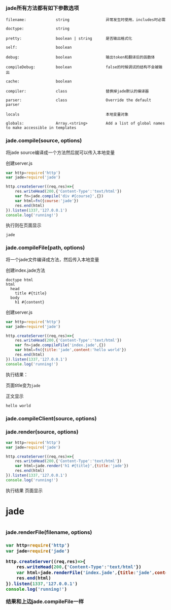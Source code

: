 <h3>jade所有方法都有如下参数选项</h3>

```
filename:             string                异常发生时使用，includes时必需

doctype:              string            

pretty:               boolean | string      是否输出格式化 
                                         
self:                 boolean         

debug:                boolean               输出token和翻译后的函数体

compileDebug:         boolean               false的时候调试的结构不会被输出

cache:                boolean      

compiler:             class                 替换掉jade默认的编译器

parser:               class                 Override the default parser

locals                                      本地变量对象

globals:              Array.<string>        Add a list of global names to make accessible in templates
```
<h3>jade.compile(source, options)</h3>
将jade <cade>source</cade>编译成一个方法然后就可以传入本地变量

创建server.js
```js
var http=require('http')
var jade=require('jade')

http.createServer((req,res)=>{
	res.writeHead(200,{'Content-Type':'text/html'})
    var fn=jade.compile('div #{course}',{})
    var html=fn({course:'jade'})
    res.end(html)
}).listen(1337,'127.0.0.1')
console.log('running!')

```
执行则在页面显示
```
jade
```
<h3>jade.compileFile(path, options)</h3>
将一个jade文件编译成方法，然后传入本地变量

创建index.jade方法
```jade
doctype html
html
  head
    title #{title}
  body
    h1 #{content}
```
创建server.js
```js
var http=require('http')
var jade=require('jade')

http.createServer((req,res)=>{
	res.writeHead(200,{'Content-Type':'text/html'})
    var fn=jade.compileFile('index.jade',{})
    var html=fn({title:'jade',content:'hello world'})
    res.end(html)
}).listen(1337,'127.0.0.1')
console.log('running!')
```
执行结果：

页面title变为<code>jade</code>

正文显示
```
hello world
```
<h3>jade.compileClient(source, options)</h3>

<h3>jade.render(source, options)</h3>

```js
var http=require('http')
var jade=require('jade')

http.createServer((req,res)=>{
	res.writeHead(200,{'Content-Type':'text/html'})
    var html=jade.render('h1 #{title}',{title:'jade'})
    res.end(html)
}).listen(1337,'127.0.0.1')
console.log('running!')
```
执行结果
页面显示
<h1>jade<h1>

<h3>jade.renderFile(filename, options)<h3>

```js
var http=require('http')
var jade=require('jade')

http.createServer((req,res)=>{
	res.writeHead(200,{'Content-Type':'text/html'})
    var html=jade.renderFile('index.jade',{title:'jade',content:'hello world',pretty:true})
    res.end(html)
}).listen(1337,'127.0.0.1')
console.log('running!')
```
结果和上边jade.compileFile一样












